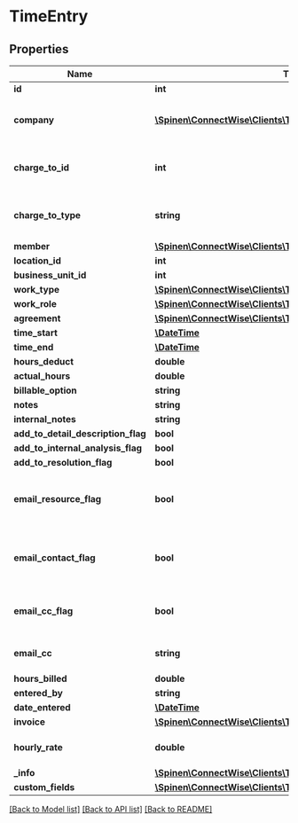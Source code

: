 # TimeEntry

## Properties
Name | Type | Description | Notes
------------ | ------------- | ------------- | -------------
**id** | **int** |  | [optional] 
**company** | [**\Spinen\ConnectWise\Clients\Time\Model\CompanyReference**](CompanyReference.md) | If chargeToId is not specified, we asume you enter time against the company specified | [optional] 
**charge_to_id** | **int** | If chargeToId is not specified, we asume you enter time against the company specified | [optional] 
**charge_to_type** | **string** | If chargeToId is not specified, we asume you enter time against the company specified | [optional] 
**member** | [**\Spinen\ConnectWise\Clients\Time\Model\MemberReference**](MemberReference.md) |  | [optional] 
**location_id** | **int** |  | [optional] 
**business_unit_id** | **int** |  | [optional] 
**work_type** | [**\Spinen\ConnectWise\Clients\Time\Model\WorkTypeReference**](WorkTypeReference.md) |  | [optional] 
**work_role** | [**\Spinen\ConnectWise\Clients\Time\Model\WorkRoleReference**](WorkRoleReference.md) |  | [optional] 
**agreement** | [**\Spinen\ConnectWise\Clients\Time\Model\AgreementReference**](AgreementReference.md) |  | [optional] 
**time_start** | [**\DateTime**](\DateTime.md) |  | 
**time_end** | [**\DateTime**](\DateTime.md) |  | [optional] 
**hours_deduct** | **double** |  | [optional] 
**actual_hours** | **double** |  | [optional] 
**billable_option** | **string** |  | [optional] 
**notes** | **string** |  | [optional] 
**internal_notes** | **string** |  | [optional] 
**add_to_detail_description_flag** | **bool** |  | [optional] 
**add_to_internal_analysis_flag** | **bool** |  | [optional] 
**add_to_resolution_flag** | **bool** |  | [optional] 
**email_resource_flag** | **bool** | This is an action flag. To update this value use the /service/tickets endpoint automaticEmailResourceFlag field | [optional] 
**email_contact_flag** | **bool** | This is an action flag. To update this value use the /service/tickets endpoint automaticEmailContactFlag field | [optional] 
**email_cc_flag** | **bool** | This is an action flag. To update this value use the /service/tickets endpoint automaticEmailCcFlag field | [optional] 
**email_cc** | **string** | To update this value use the /service/tickets endpoint automaticEmailCc field | [optional] 
**hours_billed** | **double** |  | [optional] 
**entered_by** | **string** |  | [optional] 
**date_entered** | [**\DateTime**](\DateTime.md) |  | [optional] 
**invoice** | [**\Spinen\ConnectWise\Clients\Time\Model\InvoiceReference**](InvoiceReference.md) |  | [optional] 
**hourly_rate** | **double** | This field may only be Updated, it is defaulted on Create | [optional] 
**_info** | [**\Spinen\ConnectWise\Clients\Time\Model\Metadata**](Metadata.md) | Metadata of the entity | [optional] 
**custom_fields** | [**\Spinen\ConnectWise\Clients\Time\Model\CustomFieldValue[]**](CustomFieldValue.md) |  | [optional] 

[[Back to Model list]](../README.md#documentation-for-models) [[Back to API list]](../README.md#documentation-for-api-endpoints) [[Back to README]](../README.md)


